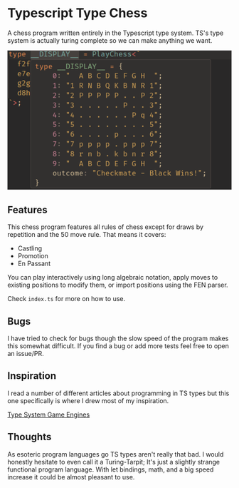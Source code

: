 # Typescript Type Chess

A chess program written entirely in the Typescript type system.
TS's type system is actually turing complete so we can make
anything we want.

![A showcase of the program working. A chess board is shown in the VSCode hover window while focusing the type `PlayChess`](./showcase.png)

## Features

This chess program features all rules of chess except for draws
by repetition and the 50 move rule. That means it covers:

- Castling
- Promotion
- En Passant

You can play interactively using long algebraic notation, apply
moves to existing positions to modify them, or import positions
using the FEN parser.

Check `index.ts` for more on how to use.

## Bugs

I have tried to check for bugs though the slow speed of the program
makes this somewhat difficult. If you find a bug or add more tests
feel free to open an issue/PR.

## Inspiration

I read a number of different articles about programming in TS types
but this one specifically is where I drew most of my inspiration.

[Type System Game Engines](https://blog.joshuakgoldberg.com/type-system-game-engines/#the-final-product)

## Thoughts

As esoteric program languages go TS types aren't really that bad. I
would honestly hesitate to even call it a Turing-Tarpit; It's just
a slightly strange functional program language. With let bindings,
math, and a big speed increase it could be almost pleasant to use.
